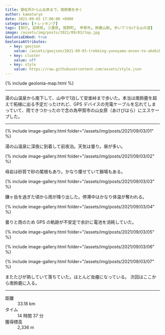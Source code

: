 ```yaml
---
title: 御在所から山女原まで。南鈴鹿を歩く
author: kamataryo
date: 2021-09-03 17:00:00 +0900
categories: [トレッキング]
tags: [旅行, 滋賀県, 三重県, 菰野町,　甲賀市, 鈴鹿山脈, 歩いてつなげる山の道]
image: /assets/img/posts/2021/09/03/top.jpg
GeoloniaEmbed: true
GeoloniaAttributes:
  - key: geojson
    value: /assets/geojson/2021-09-03-trekking-yunoyama-onsen-to-akebihara.geojson
  - key: cluster
    value: off
  - key: style
    value: https://raw.githubusercontent.com/assets/style.json
---
```


{% include geolonia-map.html %}

---

湯の山温泉から南下して、山中で1泊して安楽峠まで歩いた。本当は南鈴鹿を超えて柘植に出る予定だったけれど、GPS デバイスの充電ケーブルを忘れてしまっていて、雨できつかったので念の為甲賀市の山女原（あけびはら）にエスケープした。

---

{% include image-gallery.html folder="/assets/img/posts/2021/09/03/01" %}

湯の山温泉に深夜に到着して前夜泊。天気は曇り。昼が多い。

{% include image-gallery.html folder="/assets/img/posts/2021/09/03/02" %}

母岩は砂質で砂の尾根もあり。かなり痩せていて鎖場もある。

{% include image-gallery.html folder="/assets/img/posts/2021/09/03/03" %}

鎌ヶ岳を過ぎた頃から雨が降り出した。停滞中はかなり体温が奪われる。

{% include image-gallery.html folder="/assets/img/posts/2021/09/03/04" %}

曇りと雨のため GPS の軌跡が不安定で余計に電池を消耗していた。

{% include image-gallery.html folder="/assets/img/posts/2021/09/03/05" %}

{% include image-gallery.html folder="/assets/img/posts/2021/09/03/06" %}

{% include image-gallery.html folder="/assets/img/posts/2021/09/03/07" %}

またたびが熟していて落ちていた。ほとんど虫瘤になっている。
次回はここから南鈴鹿に入る。

---

<dl>
<dt>距離</dt><dd>33.18 km</dd>
<dt>タイム</dt><dd>14 時間 37 分</dd>
<dt>獲得標高</dt><dd>2,336 m</dd>
</dl>
